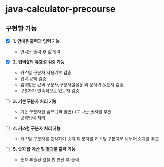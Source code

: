 # java-calculator-precourse

## 구현할 기능

- [x] **1. 안내문 출력과 입력 기능**
    - 안내문 출력 후 값 입력

- [x] **2. 입력값의 유효성 검증 기능**
    - 커스텀 구분자 사용여부 검증
    - 입력 공백 검증
    - 입력받은 값의 구분자,구분자설정문 외 문자가 있는지 검증
    - 구분자가 연속적으로 있는지 검증

- [ ] **3. 기본 구분자 처리 기능**
    - 기본 구분자인 쉼표(,)와 콜론(:)로 나눈 숫자를 추출
    - 공백입력 처리

- [ ] **4. 커스텀 구분자 처리 기능**
    - 커스텀 구분자를 인식하여 숫자 외 문자를 커스텀 구분자로 나누어 숫자를 추출

- [ ] **5. 숫자 합 계산 및 결과물 출력 기능**
    - 숫자 추출된 값을 합 연산 후 출력
